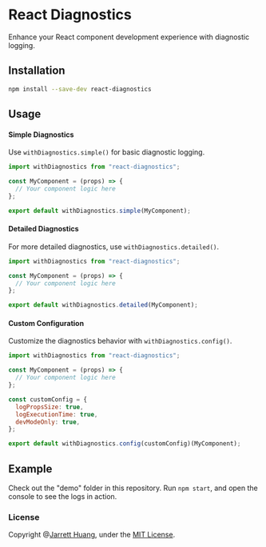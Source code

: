 # React Diagnostics

Enhance your React component development experience with diagnostic logging.

## Installation

```bash
npm install --save-dev react-diagnostics
```

## Usage

#### Simple Diagnostics

Use `withDiagnostics.simple()` for basic diagnostic logging.

```jsx
import withDiagnostics from "react-diagnostics";

const MyComponent = (props) => {
  // Your component logic here
};

export default withDiagnostics.simple(MyComponent);
```

#### Detailed Diagnostics

For more detailed diagnostics, use `withDiagnostics.detailed()`.

```jsx
import withDiagnostics from "react-diagnostics";

const MyComponent = (props) => {
  // Your component logic here
};

export default withDiagnostics.detailed(MyComponent);
```

#### Custom Configuration

Customize the diagnostics behavior with `withDiagnostics.config()`.

```jsx
import withDiagnostics from "react-diagnostics";

const MyComponent = (props) => {
  // Your component logic here
};

const customConfig = {
  logPropsSize: true,
  logExecutionTime: true,
  devModeOnly: true,
};

export default withDiagnostics.config(customConfig)(MyComponent);
```

## Example

Check out the "demo" folder in this repository.
Run `npm start`, and open the console to see the logs in action.

### License

Copyright @[Jarrett Huang](https://github.com/jarretthuang), under the [MIT License](https://github.com/jarretthuang/json-viewer/blob/main/LICENSE).

